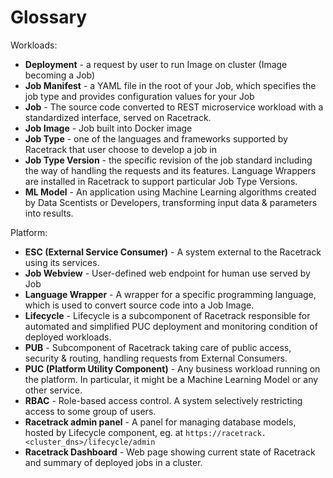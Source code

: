 # Glossary

Workloads:

- **Deployment** - a request by user to run Image on cluster (Image becoming a Job)  
- **Job Manifest** - a YAML file in the root of your Job, which specifies the job type
  and provides configuration values for your Job
- **Job** - The source code converted to REST microservice workload with a standardized interface, served on Racetrack.
- **Job Image** - Job built into Docker image
- **Job Type** - one of the languages and frameworks supported by Racetrack that user choose to develop a job in
- **Job Type Version** - the specific revision of the job standard including the way of handling the requests and its features.
  Language Wrappers are installed in Racetrack to support particular Job Type Versions.
- **ML Model** - An application using Machine Learning algorithms created by Data Scentists or
  Developers, transforming input data & parameters into results.

Platform:

- **ESC (External Service Consumer)** - A system external to the Racetrack using its services.
- **Job Webview** - User-defined web endpoint for human use served by Job
- **Language Wrapper** - A wrapper for a specific programming language, which is used to convert source code into a Job Image.
- **Lifecycle** - Lifecycle is a subcomponent of Racetrack
  responsible for automated and simplified PUC deployment and monitoring condition of deployed workloads.
- **PUB** - Subcomponent of Racetrack taking care of public access, security & routing, handling requests
  from External Consumers.
- **PUC (Platform Utility Component)** - Any business workload running on the platform. 
  In particular, it might be a Machine Learning Model or any other service.
- **RBAC** - Role-based access control. A system selectively restricting access to some group of users.
- **Racetrack admin panel** - A panel for managing database models,
  hosted by Lifecycle component, eg. at `https://racetrack.<cluster_dns>/lifecycle/admin`
- **Racetrack Dashboard** - Web page showing current state of Racetrack and summary of deployed jobs in a cluster.

